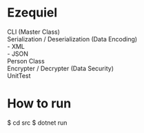 # Ezequiel #


CLI (Master Class)  
Serialization / Deserialization (Data Encoding)  
    - XML  
    - JSON  
Person Class  
Encrypter / Decrypter (Data Security)  
UnitTest  

# How to run

$ cd src
$ dotnet run
